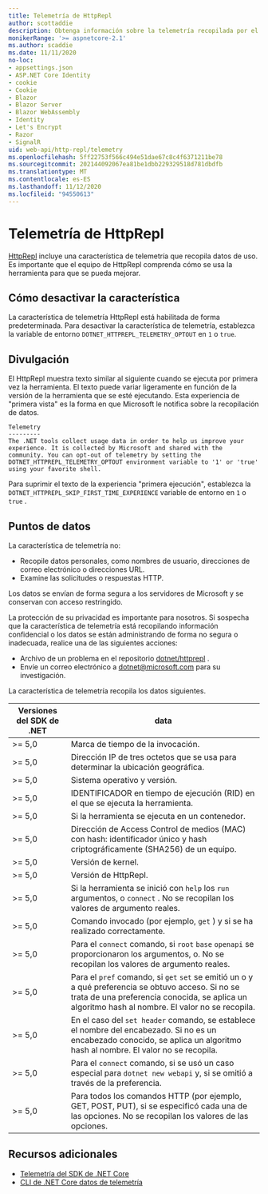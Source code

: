 ```yaml
---
title: Telemetría de HttpRepl
author: scottaddie
description: Obtenga información sobre la telemetría recopilada por el HttpRepl.
monikerRange: '>= aspnetcore-2.1'
ms.author: scaddie
ms.date: 11/11/2020
no-loc:
- appsettings.json
- ASP.NET Core Identity
- cookie
- Cookie
- Blazor
- Blazor Server
- Blazor WebAssembly
- Identity
- Let's Encrypt
- Razor
- SignalR
uid: web-api/http-repl/telemetry
ms.openlocfilehash: 5ff22753f566c494e51dae67c8c4f6371211be78
ms.sourcegitcommit: 202144092067ea81be1dbb229329518d781dbdfb
ms.translationtype: MT
ms.contentlocale: es-ES
ms.lasthandoff: 11/12/2020
ms.locfileid: "94550613"
---
```

# <a name="httprepl-telemetry"></a>Telemetría de HttpRepl

[HttpRepl](xref:web-api/http-repl) incluye una característica de telemetría que recopila datos de uso. Es importante que el equipo de HttpRepl comprenda cómo se usa la herramienta para que se pueda mejorar.

## <a name="how-to-opt-out"></a>Cómo desactivar la característica

La característica de telemetría HttpRepl está habilitada de forma predeterminada. Para desactivar la característica de telemetría, establezca la variable de entorno `DOTNET_HTTPREPL_TELEMETRY_OPTOUT` en `1` o `true`.

## <a name="disclosure"></a>Divulgación

El HttpRepl muestra texto similar al siguiente cuando se ejecuta por primera vez la herramienta. El texto puede variar ligeramente en función de la versión de la herramienta que se esté ejecutando. Esta experiencia de "primera vista" es la forma en que Microsoft le notifica sobre la recopilación de datos.

```console
Telemetry
---------
The .NET tools collect usage data in order to help us improve your experience. It is collected by Microsoft and shared with the community. You can opt-out of telemetry by setting the DOTNET_HTTPREPL_TELEMETRY_OPTOUT environment variable to '1' or 'true' using your favorite shell.
```

Para suprimir el texto de la experiencia "primera ejecución", establezca la `DOTNET_HTTPREPL_SKIP_FIRST_TIME_EXPERIENCE` variable de entorno en `1` o `true` .

## <a name="data-points"></a>Puntos de datos

La característica de telemetría no:

* Recopile datos personales, como nombres de usuario, direcciones de correo electrónico o direcciones URL.
* Examine las solicitudes o respuestas HTTP.

Los datos se envían de forma segura a los servidores de Microsoft y se conservan con acceso restringido.

La protección de su privacidad es importante para nosotros. Si sospecha que la característica de telemetría está recopilando información confidencial o los datos se están administrando de forma no segura o inadecuada, realice una de las siguientes acciones:

* Archivo de un problema en el repositorio [dotnet/httprepl](https://github.com/dotnet/httprepl/issues) .
* Envíe un correo electrónico a [dotnet@microsoft.com](mailto:dotnet@microsoft.com) para su investigación.

La característica de telemetría recopila los datos siguientes.

| Versiones del SDK de .NET | data |
|--------------|------|
| >= 5,0        | Marca de tiempo de la invocación. |
| >= 5,0        | Dirección IP de tres octetos que se usa para determinar la ubicación geográfica. |
| >= 5,0        | Sistema operativo y versión. |
| >= 5,0        | IDENTIFICADOR en tiempo de ejecución (RID) en el que se ejecuta la herramienta. |
| >= 5,0        | Si la herramienta se ejecuta en un contenedor. |
| >= 5,0        | Dirección de Access Control de medios (MAC) con hash: identificador único y hash criptográficamente (SHA256) de un equipo. |
| >= 5,0        | Versión de kernel. |
| >= 5,0        | Versión de HttpRepl. |
| >= 5,0        | Si la herramienta se inició con `help` los `run` argumentos, o `connect` . No se recopilan los valores de argumento reales. |
| >= 5,0        | Comando invocado (por ejemplo, `get` ) y si se ha realizado correctamente. |
| >= 5,0        | Para el `connect` comando, si `root` `base` `openapi` se proporcionaron los argumentos, o. No se recopilan los valores de argumento reales. |
| >= 5,0        | Para el `pref` comando, si `get` `set` se emitió un o y a qué preferencia se obtuvo acceso. Si no se trata de una preferencia conocida, se aplica un algoritmo hash al nombre. El valor no se recopila. |
| >= 5,0        | En el caso del `set header` comando, se establece el nombre del encabezado. Si no es un encabezado conocido, se aplica un algoritmo hash al nombre. El valor no se recopila. |
| >= 5,0        | Para el `connect` comando, si se usó un caso especial para `dotnet new webapi` y, si se omitió a través de la preferencia. |
| >= 5,0        | Para todos los comandos HTTP (por ejemplo, GET, POST, PUT), si se especificó cada una de las opciones. No se recopilan los valores de las opciones. |

## <a name="additional-resources"></a>Recursos adicionales

* [Telemetría del SDK de .NET Core](/dotnet/core/tools/telemetry)
* [CLI de .NET Core datos de telemetría](https://dotnet.microsoft.com/platform/telemetry)
